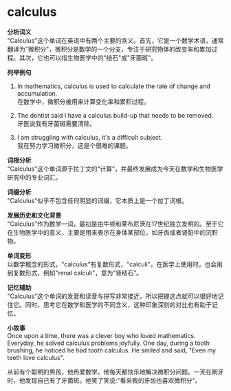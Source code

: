 # calculus

**分析词义**  
"Calculus"这个单词在英语中有两个主要的含义。首先，它是一个数学术语，通常翻译为"微积分"，微积分是数学的一个分支，专注于研究物体的改变率和累加过程。其次，它也可以指生物医学中的"结石"或"牙菌斑"。

  

**列举例句**

  

1.  In mathematics, calculus is used to calculate the rate of change and accumulation.  
    在数学中，微积分被用来计算变化率和累积过程。
    
      
    
2.  The dentist said I have a calculus build-up that needs to be removed.  
    牙医说我有牙菌斑需要清除。
    
      
    
3.  I am struggling with calculus, it's a difficult subject.  
    我在努力学习微积分，这是个很难的课题。
    
      
    

  

**词根分析**  
"Calculus"这个单词源于拉丁文的“计算”，并最终发展成为今天在数学和生物医学研究中的专业词汇。

  

**词缀分析**  
"Calculus"似乎不包含任何明显的词缀，它本质上是一个拉丁词根。

  

**发展历史和文化背景**  
"Calculus"作为数学一词，最初是由牛顿和莱布尼茨在17世纪独立发明的。至于它在生物医学中的意义，主要是用来表示在身体某部位，如牙齿或者肾脏中的沉积物。

  

**单词变形**  
以数学概念的形式，"calculus"有复数形式，"calculi"。在医学上使用时，也会用到复数形式，例如"renal calculi"，意为“肾结石”。

  

**记忆辅助**  
"Calculus"这个单词的发音和读音与拼写非常接近，所以把握这点就可以很好地记住它。同时，思考它在数学和医学的不同含义，这种印象深刻的对比也有助于记忆。

  

**小故事**  
Once upon a time, there was a clever boy who loved mathematics. Everyday, he solved calculus problems joyfully. One day, during a tooth brushing, he noticed he had tooth calculus. He smiled and said, "Even my teeth love calculus".

  

从前有个聪明的男孩，他热爱数学。他每天都快乐地解决微积分问题。一天在刷牙时，他发现自己有了牙菌斑。他笑了笑说:"看来我的牙齿也喜欢微积分"。
